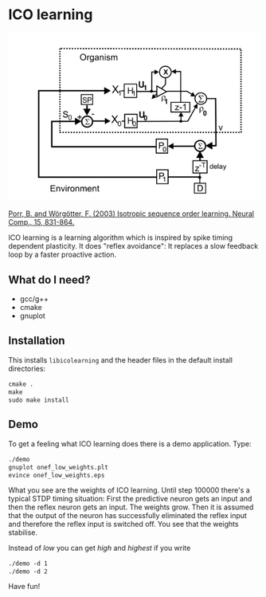 # ICO learning

![alt tag](closedloop.png)

[Porr, B. and Wörgötter, F. (2003) Isotropic sequence order learning.
Neural Comp., 15, 831-864.](https://direct.mit.edu/neco/article/18/6/1380/7111/Strongly-Improved-Stability-and-Faster-Convergence)

ICO learning is a learning algorithm which is inspired by spike timing
dependent plasticity. It does "reflex avoidance": It replaces
a slow feedback loop by a faster proactive action.


## What do I need?
  - gcc/g++
  - cmake
  - gnuplot


## Installation
This installs `libicolearning` and the header files
in the default install directories:
```
cmake .
make
sudo make install
```


## Demo
To get a feeling what ICO learning does there is a demo
application. Type:

```
./demo
gnuplot onef_low_weights.plt
evince onef_low_weights.eps
```

What you see are the weights of ICO learning. Until step 100000
there's a typical STDP timing situation: First the predictive
neuron gets an input and then the reflex neuron gets an input.
The weights grow. Then it is assumed that the output of the
neuron has successfully eliminated the reflex input and therefore
the reflex input is switched off. You see that the weights
stabilise.

Instead of _low_ you can get _high_ and _highest_ if you write
```
./demo -d 1
./demo -d 2
```

Have fun!
